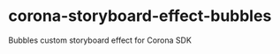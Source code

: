 corona-storyboard-effect-bubbles
================================

Bubbles custom storyboard effect for Corona SDK